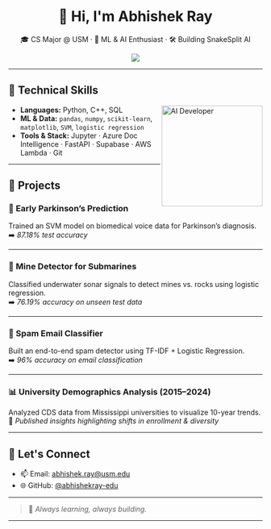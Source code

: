 

<h1 align="center">👋 Hi, I'm Abhishek Ray</h1>

<p align="center">
  🎓 CS Major @ USM · 🔬 ML & AI Enthusiast · 🛠 Building SnakeSplit AI  
</p>

<p align="center">
  <a href="https://github.com/abhishekray-edu"><img src="https://img.shields.io/badge/github-%2312100E.svg?&style=for-the-badge&logo=github&logoColor=white" /></a>
</p>

---

## 🧠 Technical Skills

<img align="right" width="200" src="https://media.giphy.com/media/qgQUggAC3Pfv687qPC/giphy.gif" alt="AI Developer" />

- **Languages:** Python, C++, SQL  
- **ML & Data:** `pandas`, `numpy`, `scikit-learn`, `matplotlib`, `SVM`, `logistic regression`  
- **Tools & Stack:** Jupyter · Azure Doc Intelligence · FastAPI · Supabase · AWS Lambda · Git

---

## 🚀 Projects
### 🧬 Early Parkinson’s Prediction
Trained an SVM model on biomedical voice data for Parkinson’s diagnosis.  
➡️ *87.18% test accuracy*


---

### 🔎 Mine Detector for Submarines
Classified underwater sonar signals to detect mines vs. rocks using logistic regression.  
➡️ *76.19% accuracy on unseen test data*

---

### 📧 Spam Email Classifier
Built an end-to-end spam detector using TF-IDF + Logistic Regression.  
➡️ *96% accuracy on email classification*

---

### 📊 University Demographics Analysis (2015–2024)
Analyzed CDS data from Mississippi universities to visualize 10-year trends.  
📝 *Published insights highlighting shifts in enrollment & diversity*


---

## 💬 Let's Connect

- 📫 Email: [abhishek.ray@usm.edu](mailto:abhishek.ray@usm.edu)
- 🌐 GitHub: [@abhishekray-edu](https://github.com/abhishekray-edu)

---

> 🧠 *Always learning, always building.*

---
